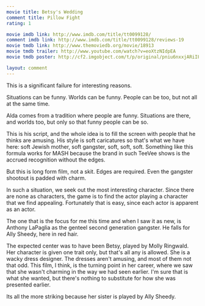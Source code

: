 ```yaml
---
movie title: Betsy's Wedding
comment title: Pillow Fight
rating: 1

movie imdb link: http://www.imdb.com/title/tt0099128/
comment imdb link: http://www.imdb.com/title/tt0099128/reviews-19
movie tmdb link: http://www.themoviedb.org/movie/18913
movie tmdb trailer: http://www.youtube.com/watch?v=eoXtzNIdpEA
movie tmdb poster: http://cf2.imgobject.com/t/p/original/pniu6nxxjARiIFo3JHcY73jMPTj.jpg

layout: comment
---
```


This is a significant failure for interesting reasons.

Situations can be funny. Worlds can be funny. People can be too, but not all at the same time.

Alda comes from a tradition where people are funny. Situations are there, and worlds too, but only so that funny people can be so.

This is his script, and the whole idea is to fill the screen with people that he thinks are amusing. His style is soft caricatures so that's what we have here: soft Jewish mother, soft gangster, soft, soft, soft. Something like this formula works for MASH because the brand in such TeeVee shows is the accrued recognition without the edges. 

But this is long form film, not a skit. Edges are required. Even the gangster shootout is padded with charm. 

In such a situation, we seek out the most interesting character. Since there are none as characters, the game is to find the actor playing a character that we find appealing. Fortunately that is easy, since each actor is apparent as an actor.

The one that is the focus for me this time and when I saw it as new, is Anthony LaPaglia as the genteel second generation gangster. He falls for Ally Sheedy, here in red hair. 

The expected center was to have been Betsy, played by Molly Ringwald. Her character is given one trait only, but that's all any is allowed. She is a wacky dress designer. The dresses aren't amusing, and most of them not that odd. This film, I think, is the turning point in her career, where we saw that she wasn't charming in the way we had seen earlier. I'm sure that is what she wanted, but there's nothing to substitute for how she was presented earlier.

Its all the more striking because her sister is played by Ally Sheedy.